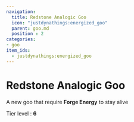 ```yaml
---
navigation:
  title: Redstone Analogic Goo
  icon: "justdynathings:energized_goo"
  parent: goo.md
  position : 2
categories:
- goo
item_ids:
  - justdynathings:energized_goo
---
```


# Redstone Analogic Goo

A new goo that require **Forge Energy** to stay alive


Tier level : **6**

<RecipeFor id="justdynathings:energized_goo" />